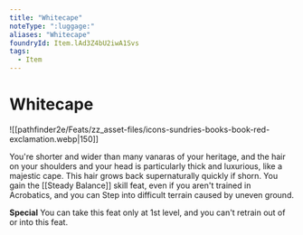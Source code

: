 ```yaml
---
title: "Whitecape"
noteType: ":luggage:"
aliases: "Whitecape"
foundryId: Item.lAd3Z4bU2iwA1Svs
tags:
  - Item
---
```


# Whitecape
![[pathfinder2e/Feats/zz_asset-files/icons-sundries-books-book-red-exclamation.webp|150]]

You're shorter and wider than many vanaras of your heritage, and the hair on your shoulders and your head is particularly thick and luxurious, like a majestic cape. This hair grows back supernaturally quickly if shorn. You gain the [[Steady Balance]] skill feat, even if you aren't trained in Acrobatics, and you can Step into difficult terrain caused by uneven ground.

**Special** You can take this feat only at 1st level, and you can't retrain out of or into this feat.
